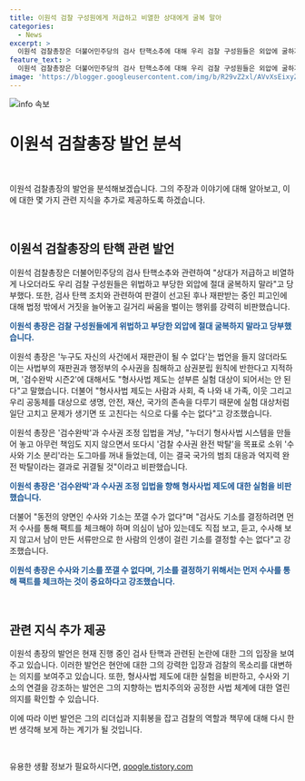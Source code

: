 ```yaml
---
title: 이원석 검찰 구성원에게 저급하고 비열한 상대에게 굴복 말아
categories:
  - News
excerpt: >
  이원석 검찰총장은 더불어민주당의 검사 탄핵소추에 대해 우리 검찰 구성원들은 외압에 굴하지 말아야 한다고 당부했다. 또한, 형사사법 제도에 대한 실험을 비판하며 검사의 수사와 기소 결정 책임을 강조했다. 또한, 사회적 관심이 높았던 사건들의 주임 검사들을 호명하며 검찰 구성원들의 헌신을 인정했다. 마지막으로 국민의 권익을 보호하고 안전을 확보하는 것이 사법제도의 관점이어야 한다고 강조했다.
feature_text: >
  이원석 검찰총장은 더불어민주당의 검사 탄핵소추에 대해 우리 검찰 구성원들은 외압에 굴하지 말아야 한다고 당부했다. 또한, 형사사법 제도에 대한 실험을 비판하며 검사의 수사와 기소 결정 책임을 강조했다. 또한, 사회적 관심이 높았던 사건들의 주임 검사들을 호명하며 검찰 구성원들의 헌신을 인정했다. 마지막으로 국민의 권익을 보호하고 안전을 확보하는 것이 사법제도의 관점이어야 한다고 강조했다.
image: 'https://blogger.googleusercontent.com/img/b/R29vZ2xl/AVvXsEixyZcFfHzMRdzZMjFBmAUKJYCLCGyLL1o632UiGVXcaFdKo_bkvkuCioo0uUKlGfBVcT3P84aROyZIXSBEx3Aw5nCQ3pTgDom1WDC4m8eifvWiAmWEEVb4x6G_l8C0QH225ldMjyaFvpxGEBGNO37VmDTDMHGhJPq73UglMfDca1-0aw/s1600/blogspot.png'
---
```


<p><img src="https://blogger.googleusercontent.com/img/b/R29vZ2xl/AVvXsEixyZcFfHzMRdzZMjFBmAUKJYCLCGyLL1o632UiGVXcaFdKo_bkvkuCioo0uUKlGfBVcT3P84aROyZIXSBEx3Aw5nCQ3pTgDom1WDC4m8eifvWiAmWEEVb4x6G_l8C0QH225ldMjyaFvpxGEBGNO37VmDTDMHGhJPq73UglMfDca1-0aw/s1600/blogspot.png" alt="info 속보" /></p>

<h1>이원석 검찰총장 발언 분석</h1>

<p data-ke-size="size16">&nbsp;</p>

<p>이원석 검찰총장의 발언을 분석해보겠습니다. 그의 주장과 이야기에 대해 알아보고, 이에 대한 몇 가지 관련 지식을 추가로 제공하도록 하겠습니다.</p>

<p data-ke-size="size16">&nbsp;</p>

<h2>이원석 검찰총장의 탄핵 관련 발언</h2>

<p>이원석 검찰총장은 더불어민주당의 검사 탄핵소추와 관련하여 "상대가 저급하고 비열하게 나오더라도 우리 검찰 구성원들은 위법하고 부당한 외압에 절대 굴복하지 말라"고 당부했다. 또한, 검사 탄핵 조치와 관련하여 판결이 선고된 후나 재판받는 중인 피고인에 대해 법정 밖에서 거짓을 늘어놓고 길거리 싸움을 벌이는 행위를 강력히 비판했습니다.</p>

<p><b><span style="color: #1a5490;">이원석 총장은 검찰 구성원들에게 위법하고 부당한 외압에 절대 굴복하지 말라고 당부했습니다.</span></b></p>

<p>이원석 총장은 '누구도 자신의 사건에서 재판관이 될 수 없다'는 법언을 들지 않더라도 이는 사법부의 재판권과 행정부의 수사권을 침해하고 삼권분립 원칙에 반한다고 지적하며, '검수완박 시즌2'에 대해서도 "형사사법 제도는 섣부른 실험 대상이 되어서는 안 된다"고 말했습니다. 더불어 "형사사법 제도는 사람과 사회, 즉 나와 내 가족, 이웃 그리고 우리 공동체를 대상으로 생명, 안전, 재산, 국가의 존속을 다루기 때문에 실험 대상처럼 일단 고치고 문제가 생기면 또 고친다는 식으로 다룰 수는 없다"고 강조했습니다.</p>

<p>이원석 총장은 '검수완박'과 수사권 조정 입법을 겨냥, "누더기 형사사법 시스템을 만들어 놓고 아무런 책임도 지지 않으면서 또다시 '검찰 수사권 완전 박탈'을 목표로 소위 '수사와 기소 분리'라는 도그마를 꺼내 들었는데, 이는 결국 국가의 범죄 대응과 억지력 완전 박탈이라는 결과로 귀결될 것"이라고 비판했습니다.</p>

<p><b><span style="color: #1a5490;">이원석 총장은 '검수완박'과 수사권 조정 입법을 향해 형사사법 제도에 대한 실험을 비판했습니다.</span></b></p>

<p>더불어 "동전의 양면인 수사와 기소는 쪼갤 수가 없다"며 "검사도 기소를 결정하려면 먼저 수사를 통해 팩트를 체크해야 하며 의심이 남아 있는데도 직접 보고, 듣고, 수사해 보지 않고서 남이 만든 서류만으로 한 사람의 인생이 걸린 기소를 결정할 수는 없다"고 강조했습니다.</p>

<p><b><span style="color: #1a5490;">이원석 총장은 수사와 기소를 쪼갤 수 없다며, 기소를 결정하기 위해서는 먼저 수사를 통해 팩트를 체크하는 것이 중요하다고 강조했습니다.</span></b></p>

<p data-ke-size="size16">&nbsp;</p>

<h2>관련 지식 추가 제공</h2>

<p>이원석 총장의 발언은 현재 진행 중인 검사 탄핵과 관련된 논란에 대한 그의 입장을 보여주고 있습니다. 이러한 발언은 현안에 대한 그의 강력한 입장과 검찰의 목소리를 대변하는 의지를 보여주고 있습니다. 또한, 형사사법 제도에 대한 실험을 비판하고, 수사와 기소의 연결을 강조하는 발언은 그의 지향하는 법치주의와 공정한 사법 체계에 대한 열린 의지를 확인할 수 있습니다.</p>

<p>이에 따라 이번 발언은 그의 리더십과 지휘봉을 잡고 검찰의 역할과 책무에 대해 다시 한 번 생각해 보게 하는 계기가 될 것입니다.</p>

<p data-ke-size="size16">&nbsp;</p>
유용한 생활 정보가 필요하시다면, <a href="https://qoogle.tistory.com" rel="dofollow">qoogle.tistory.com</a>


